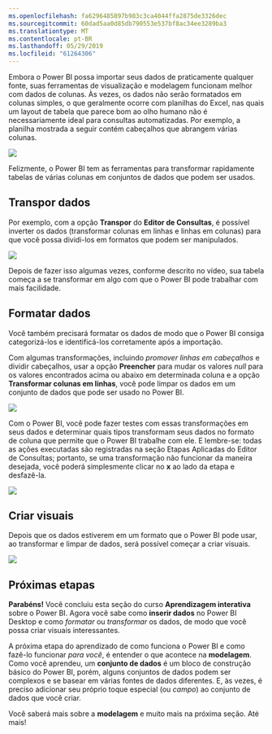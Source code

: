 ```yaml
---
ms.openlocfilehash: fa6296485897b983c3ca4044ffa2875de3326dec
ms.sourcegitcommit: 60dad5aa0d85db790553e537bf8ac34ee3289ba3
ms.translationtype: MT
ms.contentlocale: pt-BR
ms.lasthandoff: 05/29/2019
ms.locfileid: "61264306"
---
```

Embora o Power BI possa importar seus dados de praticamente qualquer fonte, suas ferramentas de visualização e modelagem funcionam melhor com dados de colunas. Às vezes, os dados não serão formatados em colunas simples, o que geralmente ocorre com planilhas do Excel, nas quais um layout de tabela que parece bom ao olho humano não é necessariamente ideal para consultas automatizadas. Por exemplo, a planilha mostrada a seguir contém cabeçalhos que abrangem várias colunas.

![](media/1-5-cleaning-irregular-data/1-5_1.png)

Felizmente, o Power BI tem as ferramentas para transformar rapidamente tabelas de várias colunas em conjuntos de dados que podem ser usados.

## <a name="transpose-data"></a>Transpor dados
Por exemplo, com a opção **Transpor** do **Editor de Consultas**, é possível inverter os dados (transformar colunas em linhas e linhas em colunas) para que você possa dividi-los em formatos que podem ser manipulados.

![](media/1-5-cleaning-irregular-data/1-5_2.png)

Depois de fazer isso algumas vezes, conforme descrito no vídeo, sua tabela começa a se transformar em algo com que o Power BI pode trabalhar com mais facilidade.

## <a name="format-data"></a>Formatar dados
Você também precisará formatar os dados de modo que o Power BI consiga categorizá-los e identificá-los corretamente após a importação.

Com algumas transformações, incluindo *promover linhas em cabeçalhos* e dividir cabeçalhos, usar a opção **Preencher** para mudar os valores *null* para os valores encontrados acima ou abaixo em determinada coluna e a opção **Transformar colunas em linhas**, você pode limpar os dados em um conjunto de dados que pode ser usado no Power BI.

![](media/1-5-cleaning-irregular-data/1-5_3.png)

Com o Power BI, você pode fazer testes com essas transformações em seus dados e determinar quais tipos transformam seus dados no formato de coluna que permite que o Power BI trabalhe com ele. E lembre-se: todas as ações executadas são registradas na seção Etapas Aplicadas do Editor de Consultas; portanto, se uma transformação não funcionar da maneira desejada, você poderá simplesmente clicar no **x** ao lado da etapa e desfazê-la.

![](media/1-5-cleaning-irregular-data/1-5_5.png)

## <a name="create-visuals"></a>Criar visuais
Depois que os dados estiverem em um formato que o Power BI pode usar, ao transformar e limpar de dados, será possível começar a criar visuais.

![](media/1-5-cleaning-irregular-data/1-5_4.png)

## <a name="next-steps"></a>Próximas etapas
**Parabéns!** Você concluiu esta seção do curso **Aprendizagem interativa** sobre o Power BI. Agora você sabe como **inserir dados** no Power BI Desktop e como *formatar* ou *transformar* os dados, de modo que você possa criar visuais interessantes.

A próxima etapa do aprendizado de como funciona o Power BI e como fazê-lo funcionar *para você*, é entender o que acontece na **modelagem**. Como você aprendeu, um **conjunto de dados** é um bloco de construção básico do Power BI, porém, alguns conjuntos de dados podem ser complexos e se basear em várias fontes de dados diferentes. E, às vezes, é preciso adicionar seu próprio toque especial (ou *campo*) ao conjunto de dados que você criar.

Você saberá mais sobre a **modelagem** e muito mais na próxima seção. Até mais!

